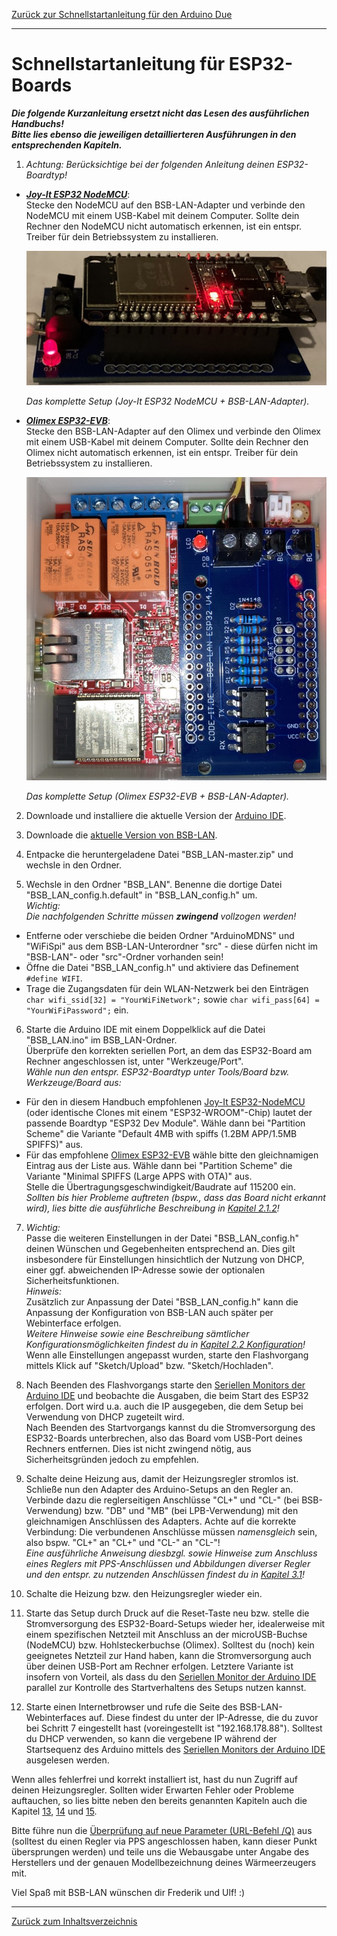 [Zurück zur Schnellstartanleitung für den Arduino Due](SSA_DUE.md)    
    
---
    
# Schnellstartanleitung für ESP32-Boards
***Die folgende Kurzanleitung ersetzt nicht das Lesen des ausführlichen Handbuchs!  
Bitte lies ebenso die jeweiligen detaillierteren Ausführungen in den entsprechenden Kapiteln.*** 
   
1. *Achtung: Berücksichtige bei der folgenden Anleitung deinen ESP32-Boardtyp!*   

  - ***[Joy-It ESP32 NodeMCU](kap01.md#1311-esp32-nodemcu-joy-it)***:  
  Stecke den NodeMCU auf den BSB-LAN-Adapter und verbinde den NodeMCU mit einem USB-Kabel mit deinem Computer. Sollte dein Rechner den NodeMCU nicht automatisch erkennen, ist ein entspr. Treiber für dein Betriebssystem zu installieren.  

    <img src="https://raw.githubusercontent.com/1coderookie/BSB-LPB-LAN/master/docs/pics/ESP32nodeMCU+Adapter.jpeg">
    
    *Das komplette Setup (Joy-It ESP32 NodeMCU + BSB-LAN-Adapter).*  

  - ***[Olimex ESP32-EVB](kap01.md#1312-esp32-olimex-esp32-evb)***:  
  Stecke den BSB-LAN-Adapter auf den Olimex und verbinde den Olimex mit einem USB-Kabel mit deinem Computer. Sollte dein Rechner den Olimex nicht automatisch erkennen, ist ein entspr. Treiber für dein Betriebssystem zu installieren.  

    <img src="https://raw.githubusercontent.com/1coderookie/BSB-LPB-LAN/master/docs/pics/OlimexESP32EVB_v42_small.jpg">
    
    *Das komplette Setup (Olimex ESP32-EVB + BSB-LAN-Adapter).*  
  
2. Downloade und installiere die aktuelle Version der [Arduino IDE](https://www.arduino.cc/en/Main/Software).   
   
3. Downloade die [aktuelle Version von BSB-LAN](https://github.com/fredlcore/bsb_lan/archive/master.zip).  

4. Entpacke die heruntergeladene Datei "BSB_LAN-master.zip" und wechsle in den Ordner.  

5. Wechsle in den Ordner "BSB_LAN". Benenne die dortige Datei "BSB_LAN_config.h.default" in "BSB_LAN_config.h" um.  
*Wichtig:  
Die nachfolgenden Schritte müssen* ***zwingend*** *vollzogen werden!*  
- Entferne oder verschiebe die beiden Ordner "ArduinoMDNS" und "WiFiSpi" aus dem BSB-LAN-Unterordner "src" - diese dürfen nicht im "BSB-LAN"- oder "src"-Ordner vorhanden sein!  
- Öffne die Datei "BSB_LAN_config.h" und aktiviere das Definement `#define WIFI`.
- Trage die Zugangsdaten für dein WLAN-Netzwerk bei den Einträgen `char wifi_ssid[32] = "YourWiFiNetwork";` sowie `char wifi_pass[64] = "YourWiFiPassword";` ein.

6. Starte die Arduino IDE mit einem Doppelklick auf die Datei "BSB_LAN.ino" im BSB_LAN-Ordner.  
Überprüfe den korrekten seriellen Port, an dem das ESP32-Board am Rechner angeschlossen ist, unter "Werkzeuge/Port".  
*Wähle nun den entspr. ESP32-Boardtyp unter Tools/Board bzw. Werkzeuge/Board aus:*  
- Für den in diesem Handbuch empfohlenen [Joy-It ESP32-NodeMCU](kap01.md#1311-esp32-nodemcu-joy-it) (oder identische Clones mit einem "ESP32-WROOM"-Chip) lautet der passende Boardtyp "ESP32 Dev Module". Wähle dann bei "Partition Scheme" die Variante "Default 4MB with spiffs (1.2BM APP/1.5MB SPIFFS)" aus.  
- Für das empfohlene [Olimex ESP32-EVB](kap01.md#1312-esp32-olimex-esp32-evb) wähle bitte den gleichnamigen Eintrag aus der Liste aus. Wähle dann bei "Partition Scheme" die Variante "Minimal SPIFFS (Large APPS with OTA)" aus.  
Stelle die Übertragungsgeschwindigkeit/Baudrate auf 115200 ein.  
*Sollten bis hier Probleme auftreten (bspw., dass das Board nicht erkannt wird), lies bitte die ausführliche Beschreibung in [Kapitel 2.1.2](kap02.md#212-installation-auf-dem-esp32)!*  

7. *Wichtig:*  
Passe die weiteren Einstellungen in der Datei "BSB_LAN_config.h" deinen Wünschen und Gegebenheiten entsprechend an. Dies gilt insbesondere für Einstellungen hinsichtlich der Nutzung von DHCP, einer ggf. abweichenden IP-Adresse sowie der optionalen Sicherheitsfunktionen.   
*Hinweis:*  
Zusätzlich zur Anpassung der Datei "BSB_LAN_config.h" kann die Anpassung der Konfiguration von BSB-LAN auch später per Webinterface erfolgen.  
*Weitere Hinweise sowie eine Beschreibung sämtlicher Konfigurationsmöglichkeiten findest du in [Kapitel 2.2 Konfiguration](kap02.md#22-konfiguration)!*  
Wenn alle Einstellungen angepasst wurden, starte den Flashvorgang mittels Klick auf "Sketch/Upload" bzw. "Sketch/Hochladen".  
  
8. Nach Beenden des Flashvorgangs starte den [Seriellen Monitors der Arduino IDE](kap12.md#122-serieller-monitor) und beobachte die Ausgaben, die beim Start des ESP32 erfolgen. Dort wird u.a. auch die IP ausgegeben, die dem Setup bei Verwendung von DHCP zugeteilt wird.  
Nach Beenden des Startvorgangs kannst du die Stromversorgung des ESP32-Boards unterbrechen, also das Board vom USB-Port deines Rechners entfernen. Dies ist nicht zwingend nötig, aus Sicherheitsgründen jedoch zu empfehlen.  

9. Schalte deine Heizung aus, damit der Heizungsregler stromlos ist. Schließe nun den Adapter des Arduino-Setups an den Regler an. Verbinde dazu die reglerseitigen Anschlüsse "CL+" und "CL-" (bei BSB-Verwendung) bzw. "DB" und "MB" (bei LPB-Verwendung) mit den gleichnamigen Anschlüssen des Adapters. Achte auf die korrekte Verbindung: Die verbundenen Anschlüsse müssen *namensgleich* sein, also bspw. "CL+" an "CL+" und "CL-" an "CL-"!   
*Eine ausführliche Anweisung diesbzgl. sowie Hinweise zum Anschluss eines Reglers mit PPS-Anschlüssen und Abbildungen diverser Regler und den entspr. zu nutzenden Anschlüssen findest du in [Kapitel 3.1](kap03.md#31-anschluss-des-adapters)!*  

10. Schalte die Heizung bzw. den Heizungsregler wieder ein.  

11. Starte das Setup durch Druck auf die Reset-Taste neu bzw. stelle die Stromversorgung des ESP32-Board-Setups wieder her, idealerweise mit einem spezifischen Netzteil mit Anschluss an der microUSB-Buchse (NodeMCU) bzw. Hohlsteckerbuchse (Olimex). Solltest du (noch) kein geeignetes Netzteil zur Hand haben, kann die Stromversorgung auch über deinen USB-Port am Rechner erfolgen. Letztere Variante ist insofern von Vorteil, als dass du den [Seriellen Monitor der Arduino IDE](kap12.md#122-serieller-monitor) parallel zur Kontrolle des Startverhaltens des Setups nutzen kannst.  

12. Starte einen Internetbrowser und rufe die Seite des BSB-LAN-Webinterfaces auf. Diese findest du unter der IP-Adresse, die du zuvor bei Schritt 7 eingestellt hast (voreingestellt ist "192.168.178.88"). Solltest du DHCP verwenden, so kann die vergebene IP während der Startsequenz des Arduino mittels des [Seriellen Monitors der Arduino IDE](kap12.md#122-serieller-monitor) ausgelesen werden.   

Wenn alles fehlerfrei und korrekt installiert ist, hast du nun Zugriff auf deinen Heizungsregler. Sollten wider Erwarten Fehler oder Probleme auftauchen, so lies bitte neben den bereits genannten Kapiteln auch die Kapitel [13](kap13.md), [14](kap14.md) und [15](kap15.md).  
  
Bitte führe nun die [Überprüfung auf neue Parameter (URL-Befehl /Q)](kap03.md#33-überprüfen-auf-nicht-freigegebene-reglerspezifische-command-ids) aus (solltest du einen Regler via PPS angeschlossen haben, kann dieser Punkt übersprungen werden) und teile uns die Webausgabe unter Angabe des Herstellers und der genauen Modellbezeichnung deines Wärmeerzeugers mit.  

Viel Spaß mit BSB-LAN wünschen dir Frederik und Ulf! :)  
    

---
    

     
     
[Zurück zum Inhaltsverzeichnis](inhaltsverzeichnis.md)  
